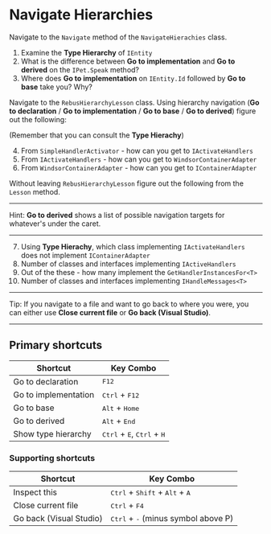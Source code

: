 # Navigate Hierarchies

Navigate to the `Navigate` method of the `NavigateHierachies` class.

1. Examine the **Type Hierarchy** of `IEntity`
2. What is the difference between **Go to implementation** and **Go to derived** on the `IPet.Speak` method?
3. Where does **Go to implementation** on `IEntity.Id` followed by **Go to base** take you? Why?

Navigate to the `RebusHierarchyLesson` class. Using hierarchy navigation (**Go to declaration** / **Go to implementation** / **Go to base** / **Go to derived**) figure out the following:

(Remember that you can consult the **Type Hierachy**)

4. From `SimpleHandlerActivator` - how can you get to `IActivateHandlers`
5. From `IActivateHandlers` - how can you get to `WindsorContainerAdapter`
6. From `WindsorContainerAdapter` - how can you get to `IContainerAdapter`

Without leaving `RebusHierarchyLesson` figure out the following from the `Lesson` method.

---

Hint: **Go to derived** shows a list of possible navigation targets for whatever's under the caret.

---

7. Using **Type Hierachy**, which class implementing `IActivateHandlers` does not implement `IContainerAdapter`
8. Number of classes and interfaces implementing `IActiveHandlers`
9. Out of the these - how many implement the `GetHandlerInstancesFor<T>`
10. Number of classes and interfaces implementing `IHandleMessages<T>`

---

Tip: If you navigate to a file and want to go back to where you were, you can either use **Close current file** or **Go back (Visual Studio)**.

---


## Primary shortcuts

Shortcut | Key Combo
--- | ---
Go to declaration | <kbd>F12</kbd>
Go to implementation | <kbd>Ctrl</kbd> + <kbd>F12</kbd>
Go to base | <kbd>Alt</kbd> + <kbd>Home</kbd>
Go to derived | <kbd>Alt</kbd> + <kbd>End</kbd>
Show type hierarchy | <kbd>Ctrl</kbd> + <kbd>E</kbd>, <kbd>Ctrl</kbd> + <kbd>H</kbd>


### Supporting shortcuts

Shortcut | Key Combo
--- | ---
Inspect this | <kbd>Ctrl</kbd> + <kbd>Shift</kbd> + <kbd>Alt</kbd> + <kbd>A</kbd>
Close current file | <kbd>Ctrl</kbd> + <kbd>F4</kbd>
Go back (Visual Studio) | <kbd>Ctrl</kbd> + <kbd>-</kbd> (minus symbol above P)